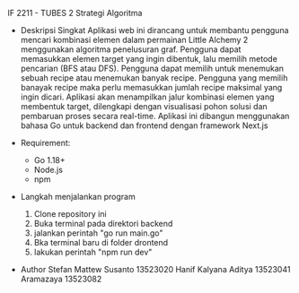 IF 2211 - TUBES 2 Strategi Algoritma

- Deskripsi Singkat
Aplikasi web ini dirancang untuk membantu pengguna mencari kombinasi elemen dalam permainan Little Alchemy 2 menggunakan algoritma penelusuran graf. Pengguna dapat memasukkan elemen target yang ingin dibentuk, lalu memilih metode pencarian (BFS atau DFS). Pengguna dapat memilih untuk menemukan sebuah recipe atau menemukan banyak recipe. Pengguna yang memilih banayak recipe maka perlu memasukkan jumlah recipe maksimal yang ingin dicari. Aplikasi akan menampilkan jalur kombinasi elemen yang membentuk target, dilengkapi dengan visualisasi pohon solusi dan pembaruan proses secara real-time. Aplikasi ini dibangun menggunakan bahasa Go untuk backend dan frontend dengan framework Next.js


- Requirement:
    + Go 1.18+
    + Node.js
    + npm
  
- Langkah menjalankan program
    1. Clone repository ini
    2. Buka terminal pada direktori backend
    3. jalankan perintah "go run main.go"
    4. Bka terminal baru di folder drontend
    5. lakukan perintah "npm run dev"

- Author
Stefan Mattew Susanto 13523020
Hanif Kalyana Aditya 13523041
Aramazaya  13523082


